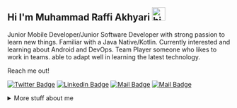 ## Hi I'm Muhammad Raffi Akhyari <img src="https://user-images.githubusercontent.com/1303154/88677602-1635ba80-d120-11ea-84d8-d263ba5fc3c0.gif" width="30px" alt="hi">

Junior Mobile Developer/Junior Software Developer with strong passion to learn new things. Familiar with a Java Native/Kotlin. Currently interested and learning about Android and DevOps. Team Player someone who likes to work in teams. able to adapt well in learning the latest technology.

Reach me out!

[![Twitter Badge](https://img.shields.io/badge/-@Akhyari_raf-1ca0f1?style=flat&labelColor=1ca0f1&logo=twitter&logoColor=white&link=https://twitter.com/Akhyari_raf)](https://twitter.com/Akhyari_raf) [![Linkedin Badge](https://img.shields.io/badge/-MuhammadRaffiAkhyari-0e76a8?style=flat&labelColor=0e76a8&logo=linkedin&logoColor=white)](https://www.linkedin.com/in/muhammad-raffi-akhyari-24624a181/) [![Mail Badge](https://img.shields.io/badge/-@raffiakhyari-e84393?style=flat&labelColor=e84393&logo=instagram&logoColor=white)](https://instagram.com/raffiakhyari) [![Mail Badge](https://img.shields.io/badge/-muhammadraffi.akhyari@gmail.com-c0392b?style=flat&labelColor=c0392b&logo=gmail&logoColor=white)](mailto:muhammadraffi.akhyari@gmail.com)


<!--END_SECTION:waka-->

<details>
<summary>
  More stuff about me
</summary>

<br >

<div class="container">
            <div id="content">
                <h1>Github Stats</h1>
                <p></p>
            </div>
            <img src="https://github-readme-stats.vercel.app/api?username=raffiakhyari&count_private=true&show_icons=true&theme=tokyonight"/>
        </div>

<div class="container">
            <div id="content">
                <h1>Languages Stats</h1>
                <p></p>
                <img src="https://github-readme-stats.vercel.app/api/top-langs/?username=raffiakhyari&&count_private=true&theme=tokyonight" />
            </div>

